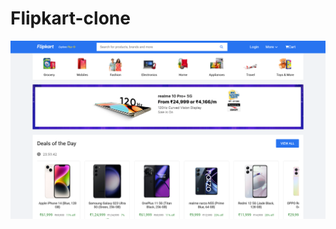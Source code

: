 # Flipkart-clone

![image alt](https://github.com/Aadarshkumarsingh8084/Flipkar-clone/blob/a4390ee2133a9b1723ad0e120fd95f22aaf635eb/Screenshot%202025-04-05%20043927.png)
